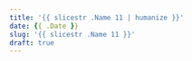 ```yaml
---
title: '{{ slicestr .Name 11 | humanize }}'
date: {{ .Date }}
slug: '{{ slicestr .Name 11 }}'
draft: true
---
```

